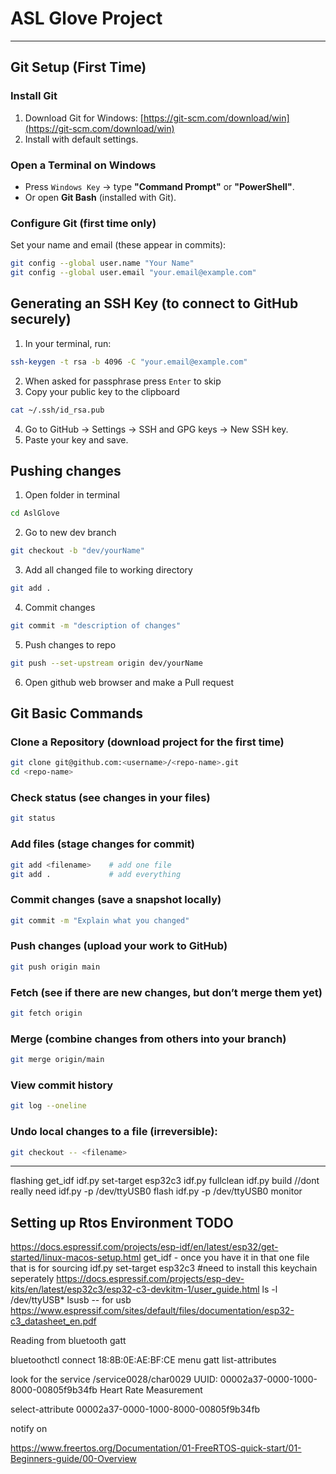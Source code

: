 # ASL Glove Project  


---
## Git Setup (First Time)  

### Install Git  
1. Download Git for Windows: [https://git-scm.com/download/win](https://git-scm.com/download/win)  
2. Install with default settings.  

### Open a Terminal on Windows  
- Press `Windows Key` → type **"Command Prompt"** or **"PowerShell"**.  
- Or open **Git Bash** (installed with Git).  

### Configure Git (first time only)  
Set your name and email (these appear in commits):  
```bash
git config --global user.name "Your Name"
git config --global user.email "your.email@example.com"
```

## Generating an SSH Key (to connect to GitHub securely)

1. In your terminal, run:
```bash
ssh-keygen -t rsa -b 4096 -C "your.email@example.com"
```
2. When asked for passphrase press `Enter` to skip
3. Copy your public key to the clipboard
```bash
cat ~/.ssh/id_rsa.pub
```

4. Go to GitHub → Settings → SSH and GPG keys → New SSH key.
5. Paste your key and save.

## Pushing changes 
1. Open folder in terminal
```bash
cd AslGlove
```
2. Go to new dev branch
```bash
git checkout -b "dev/yourName"
```
3. Add all changed file to working directory
```bash
git add .
```
4. Commit changes
```bash
git commit -m "description of changes"
``` 
5. Push changes to repo
```bash
git push --set-upstream origin dev/yourName
```
6. Open github web browser and make a Pull request

## Git Basic Commands

### Clone a Repository (download project for the first time)
```bash
git clone git@github.com:<username>/<repo-name>.git
cd <repo-name>
```
### Check status (see changes in your files)
```bash
git status
```
### Add files (stage changes for commit)
```bash
git add <filename>    # add one file
git add .             # add everything
```
### Commit changes (save a snapshot locally)
```bash
git commit -m "Explain what you changed"
```
### Push changes (upload your work to GitHub)
```bash
git push origin main
```
### Fetch (see if there are new changes, but don’t merge them yet)
```bash
git fetch origin
```
### Merge (combine changes from others into your branch)
```bash
git merge origin/main
```
### View commit history
```bash
git log --oneline
```
### Undo local changes to a file (irreversible):
```bash
git checkout -- <filename>
```
--- 

flashing 
get_idf
idf.py set-target esp32c3
idf.py fullclean
idf.py build //dont really need
idf.py -p /dev/ttyUSB0 flash 
idf.py -p /dev/ttyUSB0 monitor


## Setting up Rtos Environment TODO
https://docs.espressif.com/projects/esp-idf/en/latest/esp32/get-started/linux-macos-setup.html
get_idf - once you have it in that one file that is for sourcing
idf.py set-target esp32c3 #need to install this keychain seperately
https://docs.espressif.com/projects/esp-dev-kits/en/latest/esp32c3/esp32-c3-devkitm-1/user_guide.html
ls -l /dev/ttyUSB*
lsusb  -- for usb 
https://www.espressif.com/sites/default/files/documentation/esp32-c3_datasheet_en.pdf

Reading from bluetooth gatt 

bluetoothctl
connect 18:8B:0E:AE:BF:CE
menu gatt
list-attributes

look for the service
/service0028/char0029
UUID: 00002a37-0000-1000-8000-00805f9b34fb
Heart Rate Measurement

select-attribute 00002a37-0000-1000-8000-00805f9b34fb

notify on

https://www.freertos.org/Documentation/01-FreeRTOS-quick-start/01-Beginners-guide/00-Overview
